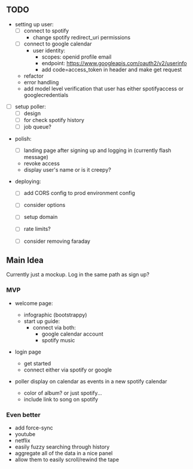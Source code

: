 ## TODO
- setting up user:
  - [ ] connect to spotify 
    - change spotify redirect_uri permissions
  - [ ] connect to google calendar
    - user identity:
      - scopes: openid profile email
      - endpoint: https://www.googleapis.com/oauth2/v2/userinfo
      - add code=access_token in header and make get request
  - refactor
  - error handling
  - add model level verification that user has either spotifyaccess or googlecredentials

- [ ] setup poller:
  - [ ] design
  - [ ] for check spotify history
  - [ ] job queue?

- polish:
  - [ ] landing page after signing up and logging in (currently flash message)
  - revoke access
  - display user's name or is it creepy?

- deploying:
  - [ ] add CORS config to prod environment config
  - [ ] consider options
  - [ ] setup domain
  - [ ] rate limits?
  - [ ] consider removing faraday


## Main Idea
Currently just a mockup.
Log in the same path as sign up?

### MVP
- welcome page:
  - infographic (bootstrappy)
  - start up guide:
    - connect via both:
      - google calendar account
      - spotify music
- login page
  - get started
  - connect either via spotify or google

- poller display on calendar as events in a new spotify calendar
  - color of album? or just spotify...
  - include link to song on spotify

### Even better
- add force-sync
- youtube
- netflix
- easily fuzzy searching through history
- aggregate all of the data in a nice panel
- allow them to easily scroll/rewind the tape

